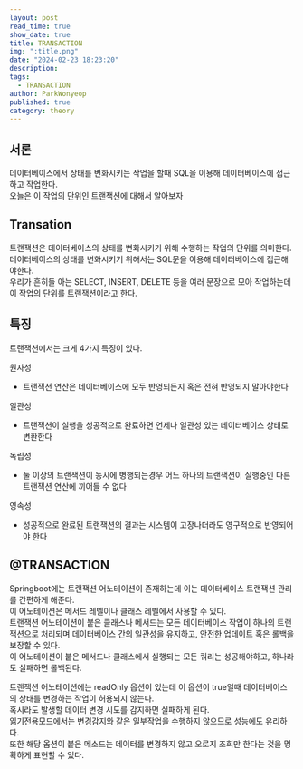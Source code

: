 ```yaml
---
layout: post
read_time: true
show_date: true
title: TRANSACTION
img: ":title.png"
date: "2024-02-23 18:23:20"
description: 
tags:
  - TRANSACTION
author: ParkWonyeop
published: true
category: theory
---
```

## 서론

데이터베이스에서 상태를 변화시키는 작업을 할때 SQL을 이용해 데이터베이스에 접근하고 작업한다.  
오늘은 이 작업의 단위인 트랜잭션에 대해서 알아보자

## Transation

트랜잭션은 데이터베이스의 상태를 변화시키기 위해 수행하는 작업의 단위를 의미한다.  
데이터베이스의 상태를 변화시키기 위해서는 SQL문을 이용해 데이터베이스에 접근해야한다.  
우리가 흔히들 아는 SELECT, INSERT, DELETE 등을 여러 문장으로 모아 작업하는데 이 작업의 단위를 트랜잭션이라고 한다.  

## 특징

트랜잭션에서는 크게 4가지 특징이 있다.  

원자성  
- 트랜잭션 연산은 데이터베이스에 모두 반영되든지 혹은 전혀 반영되지 말아야한다  
  
일관성  
- 트랜잭션이 실행을 성공적으로 완료하면 언제나 일관성 있는 데이터베이스 상태로 변환한다  
  
독립성  
- 둘 이상의 트랜잭션이 동시에 병행되는경우 어느 하나의 트랜잭션이 실행중인 다른 트랜잭션 연산에 끼어들 수 없다  
  
영속성  
- 성공적으로 완료된 트랜잭션의 결과는 시스템이 고장나더라도 영구적으로 반영되어야 한다  

## @TRANSACTION

Springboot에는 트랜잭션 어노테이션이 존재하는데 이는 데이터베이스 트랜잭션 관리를 간편하게 해준다.  
이 어노테이션은 메서드 레벨이나 클래스 레벨에서 사용할 수 있다.  
트랜잭션 어노테이션이 붙은 클래스나 메서드는 모든 데이터베이스 작업이 하나의 트랜잭션으로 처리되며 데이터베이스 간의 일관성을 유지하고, 안전한 업데이트 혹은 롤백을 보장할 수 있다.  
이 어노테이션이 붙은 메서드나 클래스에서 실행되는 모든 쿼리는 성공해야하고, 하나라도 실패하면 롤백된다.  

트랜잭션 어노테이션에는 readOnly 옵션이 있는데 이 옵션이 true일때 데이터베이스의 상태를 변경하는 작업이 허용되지 않는다.  
혹시라도 발생할 데이터 변경 시도를 감지하면 실패하게 된다.  
읽기전용모드에서는 변경감지와 같은 일부작업을 수행하지 않으므로 성능에도 유리하다.  
또한 해당 옵션이 붙은 메소드는 데이터를 변경하지 않고 오로지 조회만 한다는 것을 명확하게 표현할 수 있다.  